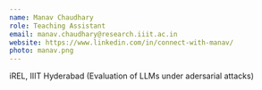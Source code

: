 ```yaml
---
name: Manav Chaudhary
role: Teaching Assistant
email: manav.chaudhary@research.iiit.ac.in
website: https://www.linkedin.com/in/connect-with-manav/
photo: manav.png
---
```

iREL, IIIT Hyderabad (Evaluation of LLMs under adersarial attacks)